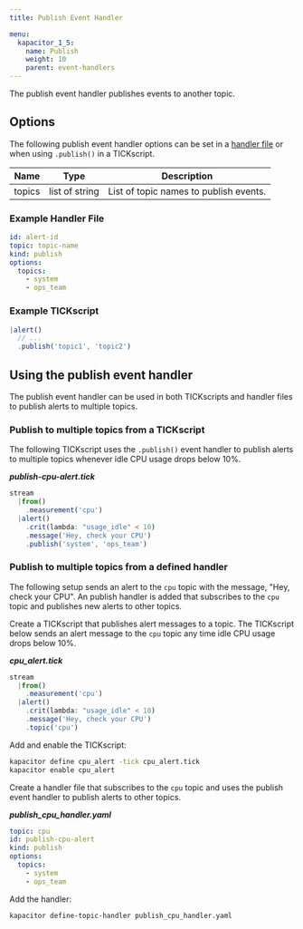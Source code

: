 ```yaml
---
title: Publish Event Handler

menu:
  kapacitor_1_5:
    name: Publish
    weight: 10
    parent: event-handlers
---
```


The publish event handler publishes events to another topic.

## Options
The following publish event handler options can be set in a [handler file](/kapacitor/v1.5/event_handlers/#handler-file) or when using `.publish()` in a TICKscript.

| Name   | Type           | Description                            |
| ----   | ----           | -----------                            |
| topics | list of string | List of topic names to publish events. |

### Example Handler File
```yaml
id: alert-id
topic: topic-name
kind: publish
options:
  topics:
    - system
    - ops_team
```

### Example TICKscript
```js
|alert()
  // ...
  .publish('topic1', 'topic2')
```

## Using the publish event handler
The publish event handler can be used in both TICKscripts and handler files to publish alerts to multiple topics.

### Publish to multiple topics from a TICKscript

The following TICKscript uses the `.publish()` event handler to publish alerts to multiple topics whenever idle CPU usage drops below 10%.

_**publish-cpu-alert.tick**_  
```js
stream
  |from()
    .measurement('cpu')
  |alert()
    .crit(lambda: "usage_idle" < 10)
    .message('Hey, check your CPU')
    .publish('system', 'ops_team')
```

### Publish to multiple topics from a defined handler

The following setup sends an alert to the `cpu` topic with the message, "Hey, check your CPU". An publish handler is added that subscribes to the `cpu` topic and publishes new alerts to other topics.

Create a TICKscript that publishes alert messages to a topic.
The TICKscript below sends an alert message to the `cpu` topic any time idle CPU usage drops below 10%.

_**cpu\_alert.tick**_
```js
stream
  |from()
    .measurement('cpu')
  |alert()
    .crit(lambda: "usage_idle" < 10)
    .message('Hey, check your CPU')
    .topic('cpu')
```

Add and enable the TICKscript:

```bash
kapacitor define cpu_alert -tick cpu_alert.tick
kapacitor enable cpu_alert
```

Create a handler file that subscribes to the `cpu` topic and uses the publish event handler to publish alerts to other topics.

_**publish\_cpu\_handler.yaml**_
```yaml
topic: cpu
id: publish-cpu-alert
kind: publish
options:
  topics:
    - system
    - ops_team
```

Add the handler:

```bash
kapacitor define-topic-handler publish_cpu_handler.yaml
```
